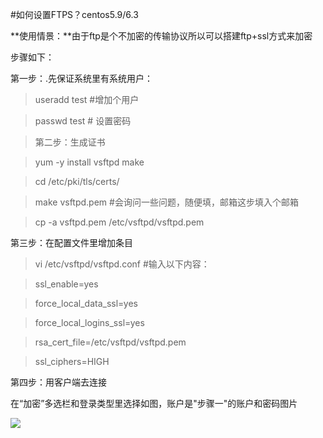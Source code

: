 <!-- --- tag:  linux centos vsftpd  ftp 进阶  -->

<!-- --- title: 如何设置FTPS？centos5.9/6.3 -->
#如何设置FTPS？centos5.9/6.3

**使用情景：**由于ftp是个不加密的传输协议所以可以搭建ftp+ssl方式来加密

步骤如下：


第一步：.先保证系统里有系统用户：


> useradd test    #增加个用户

> passwd  test   # 设置密码


>第二步：生成证书

>yum -y install   vsftpd  make

>cd /etc/pki/tls/certs/

>make vsftpd.pem   #会询问一些问题，随便填，邮箱这步填入个邮箱

>cp -a vsftpd.pem /etc/vsftpd/vsftpd.pem

第三步：在配置文件里增加条目

>vi /etc/vsftpd/vsftpd.conf   #输入以下内容：


> ssl_enable=yes

> force_local_data_ssl=yes

> force_local_logins_ssl=yes

> rsa_cert_file=/etc/vsftpd/vsftpd.pem

> ssl_ciphers=HIGH       


第四步：用客户端去连接


在“加密”多选栏和登录类型里选择如图，账户是"步骤一"的账户和密码图片 

![](http://kb.51hosting.com/kb/ftps.png)